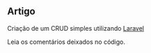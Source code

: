 ## Artigo

Criação de um CRUD simples utilizando [Laravel](http://laravel.com)

Leia os comentários deixados no código.